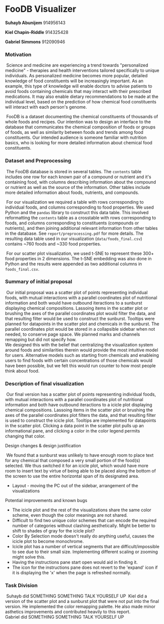 # FooDB Visualizer

**Suhayb Abunijem** 914956143

**Kiel Chapin-Riddle** 914325428

**Gabriel Simmons** 912090946

### Motivation

​		Science and medicine are experiencing a trend towards "personalized medicine" - therapies and health interventions tailored specifically to unique individuals. As personalized medicine becomes more popular, detailed knowledge of food constituents will be increasingly important. As an example, this type of knowledge will enable doctors to advise patients to avoid foods containing chemicals that may interact with their prescribed medications. It may also enable dietary recommendations to be made at the individual level, based on the prediction of how chemical food constituents will interact with each person's genome. 

​	FooDB is a dataset documenting the chemical constituents of thousands of whole foods and recipes. Our intention was to design an interface to the database that communicates the chemical composition of foods or groups of foods, as well as similarity between foods and trends among food constituents. Our intended audience is someone familiar with nutrition basics, who is looking for more detailed information about chemical food constituents. 

### Dataset and Preprocessing

​	The FooDB database is stored in several tables. The `contents` table includes one row for each known pair of a compound or nutrient and it's containing food, with columns describing information about the compound or nutrient as well as the source of the information. Other tables include more detailed information about foods, nutrients, and compounds. 

​	For our visualization we required a table with rows corresponding to individual foods, and columns corresponding to food properties. We used Python and the `pandas` library to construct this data table. This involved reformatting the `contents` table as a crosstable with rows corresponding to foods, and columns corresponding to constituents (compounds or nutrients), and then joining additional relevant information from other tables in the database. See `report/preprocessing.pdf` for more details. The resulting data table used in our visualization (`data/foods_final.csv`) contains ~760 foods and ~330 food properties. 

​	For our scatter plot visualization, we used t-SNE to represent these 300+ food properties in 2 dimensions. The t-SNE embedding was also done in Python and the results were appended as two additional columns in `foods_final.csv`.

### Summary of initial proposal

​	Our initial proposal was a scatter plot of points representing individual foods, with mutual interactions with a parallel coordinates plot of nutritional information and both would have outbound iteractions to a sunburst displaying chemical compositions.  Lassoing items in the scatter plot or brushing the axes of the parallel coordinates plot would filter the data, and that resulting filter would be used to construct the sunburst.  Tooltips were planned for datapoints in the scatter plot and chemicals in the sunburst.  The parallel coordinates plot would be stored in a collapsible sidebar when not needed, to conserve page space.  We planned marks and channels remapping but did not specify how.  
​	We designed this with the belief that centralizing the visualization system around foods and similarities therein would provide the most intuitive model for users.  Alternative models such as starting from chemicals and enableing users to find foods with certain concentrations of those chemicals would have been possible, but we felt this would run counter to how most people think about food.  

### Description of final visualization

​	Our final version has a scatter plot of points representing individual foods, with mutual interactions with a parallel coordinates plot of nutritional information and both have outbound iteractions to a icicle plot displaying chemical compositions.  Lassoing items in the scatter plot or brushing the axes of the parallel coordinates plot filters the data, and that resulting filter is used to construct the icicle plot.  Tooltips are implemented for datapoints in the scatter plot.  Clicking a data point in the scatter plot pulls up an informational pane, and clicking a color in the color legend permits changing that color.  

Design changes & design justification

​	We found that a sunburst was unlikely to have enough room to place text for any chemical that composed a very small portion of the food(s) selected.  We thus switched it for an icicle plot, which would have more room to insert text by virtue of being able to be placed along the bottom of the screen to use the entire horizontal span of its designated area.  
- Layout - moving the PC out of the sidebar, arrangement of the visualizations

Potential improvements and known bugs

- The icicle plot and the rest of the visualizations share the same color scheme, even though the color meanings are not shared. 
- Difficult to find two unique color schemes that can encode the required number of categories without clashing aesthetically.  Might be better to shift to shades of gray for the icicle plot?  
- Color By Selection mode doesn't really do anything useful, causes the icicle plot to become monochrome.  
- Icicle plot has a number of vertical segments that are difficult/impossible to see due to their small size.  Implementing different scaling or zooming might solve this.  
- Having the instructions pane start open would aid in finding it.  
- The icon for the instructions pane does not revert to the 'expand' icon if it is displaying the 'x' when the page is refreshed normally.  



### Task Division

​	Suhayb did SOMETHING SOMETHING TALK YOURSELF UP
​	Kiel did a version of the scatter plot and a sunburst plot that were not put into the final version.  He implemented the color remapping palette.  He also made minor asthetics improvements and contributed heavily to this report.  
​	Gabriel did SOMETHING SOMETHING TALK YOURSELF UP